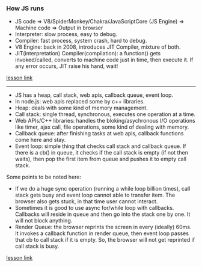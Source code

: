 ### How JS runs

- JS code => V8/SpiderMonkey/Chakra/JavaScriptCore (JS Engine) => Machine code => Output in browser
- Interpreter: slow process, easy to debug.
- Compiler: fast process, system crash, hard to debug.
- V8 Engine: back in 2008, introduces JIT Compiler, mixture of both.
- JIT(interpretation) Compiler(compilation): a function() gets invoked/called, converts to machine code just in time, then execute it. If any error occurs, JIT raise his hand, wait!

[lesson link](https://www.youtube.com/watch?v=Wk0-6b1W_VQ)

---

- JS has a heap, call stack, web apis, callback queue, event loop. 
- In node.js: web apis replaced some by c++ libraries.
- Heap: deals with some kind of memory management.
- Call stack: single thread, synchronous, executes one operation at a time.
- Web APIs/C++ libraries: handles the bloking/asychronous I/O operations like timer, ajax call, file operations, some kind of dealing with memory.
- Callback queue: after finishing tasks at web apis, callback functions come here and stay.
- Event loop: simple thing that checks call stack and callback queue. If there is a cb() in queue, it checks if the call stack is empty (if not then waits), then pop the first item from queue and pushes it to empty call stack.

Some points to be noted here:

- If we do a huge sync operation (running a while loop billion times), call stack gets busy and event loop cannot able to transfer item. The browser also gets stuck, in that time user cannot interact.
- Sometimes it is good to use async for/while loop with callbacks. Callbacks will reside in queue and then go into the stack one by one. It will not block anything.
- Render Queue: the browser reprints the screen in every (ideally) 60ms. It invokes a callback function in render queue, then event loop passes that cb to call stack if it is empty. So, the browser will not get reprinted if call stack is busy.

[lesson link](https://www.youtube.com/watch?v=8aGhZQkoFbQ)
